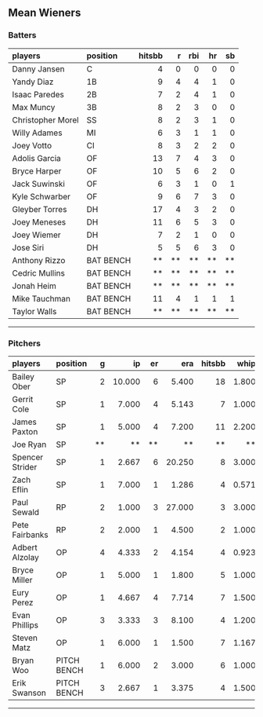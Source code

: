 ## Mean Wieners

### Batters

 
|players           |position  | hitsbb|  r| rbi| hr| sb| 
|:-----------------|:---------|------:|--:|---:|--:|--:| 
|Danny Jansen      |C         |      4|  0|   0|  0|  0| 
|Yandy Diaz        |1B        |      9|  4|   4|  1|  0| 
|Isaac Paredes     |2B        |      7|  2|   4|  1|  0| 
|Max Muncy         |3B        |      8|  2|   3|  0|  0| 
|Christopher Morel |SS        |      8|  2|   3|  1|  0| 
|Willy Adames      |MI        |      6|  3|   1|  1|  0| 
|Joey Votto        |CI        |      8|  3|   2|  2|  0| 
|Adolis Garcia     |OF        |     13|  7|   4|  3|  0| 
|Bryce Harper      |OF        |     10|  5|   6|  2|  0| 
|Jack Suwinski     |OF        |      6|  3|   1|  0|  1| 
|Kyle Schwarber    |OF        |      9|  6|   7|  3|  0| 
|Gleyber Torres    |DH        |     17|  4|   3|  2|  0| 
|Joey Meneses      |DH        |     11|  6|   5|  3|  0| 
|Joey Wiemer       |DH        |      7|  2|   1|  0|  0| 
|Jose Siri         |DH        |      5|  5|   6|  3|  0| 
|Anthony Rizzo     |BAT BENCH |     **| **|  **| **| **| 
|Cedric Mullins    |BAT BENCH |     **| **|  **| **| **| 
|Jonah Heim        |BAT BENCH |     **| **|  **| **| **| 
|Mike Tauchman     |BAT BENCH |     11|  4|   1|  1|  1| 
|Taylor Walls      |BAT BENCH |     **| **|  **| **| **| 


* * *

### Pitchers

 
|players         |position    |  g|     ip| er|    era| hitsbb|  whip| so|  w| sv| 
|:---------------|:-----------|--:|------:|--:|------:|------:|-----:|--:|--:|--:| 
|Bailey Ober     |SP          |  2| 10.000|  6|  5.400|     18| 1.800| 12|  0|  0| 
|Gerrit Cole     |SP          |  1|  7.000|  4|  5.143|      7| 1.000|  3|  0|  0| 
|James Paxton    |SP          |  1|  5.000|  4|  7.200|     11| 2.200|  4|  0|  0| 
|Joe Ryan        |SP          | **|     **| **|     **|     **|    **| **| **| **| 
|Spencer Strider |SP          |  1|  2.667|  6| 20.250|      8| 3.000|  3|  0|  0| 
|Zach Eflin      |SP          |  1|  7.000|  1|  1.286|      4| 0.571|  8|  0|  0| 
|Paul Sewald     |RP          |  2|  1.000|  3| 27.000|      3| 3.000|  3|  0|  0| 
|Pete Fairbanks  |RP          |  2|  2.000|  1|  4.500|      2| 1.000|  2|  0|  1| 
|Adbert Alzolay  |OP          |  4|  4.333|  2|  4.154|      4| 0.923|  3|  0|  3| 
|Bryce Miller    |OP          |  1|  5.000|  1|  1.800|      5| 1.000| 10|  0|  0| 
|Eury Perez      |OP          |  1|  4.667|  4|  7.714|      7| 1.500|  7|  0|  0| 
|Evan Phillips   |OP          |  3|  3.333|  3|  8.100|      4| 1.200|  0|  0|  3| 
|Steven Matz     |OP          |  1|  6.000|  1|  1.500|      7| 1.167|  6|  1|  0| 
|Bryan Woo       |PITCH BENCH |  1|  6.000|  2|  3.000|      6| 1.000|  6|  0|  0| 
|Erik Swanson    |PITCH BENCH |  3|  2.667|  1|  3.375|      4| 1.500|  3|  1|  1| 


* * *



